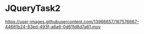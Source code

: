 # JQueryTask2





https://user-images.githubusercontent.com/13966657/167576667-44681b24-83ed-493f-a6a6-0d61fd8d7a61.mov

